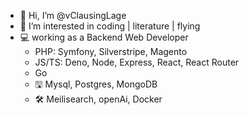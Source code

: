 - 👋 Hi, I’m @vClausingLage
- 👀 I’m interested in coding | literature | flying
- 💻 working as a Backend Web Developer
  - PHP: Symfony, Silverstripe, Magento
  - JS/TS: Deno, Node, Express, React, React Router
  - Go
  - 🖫 Mysql, Postgres, MongoDB
  - 🛠 Meilisearch, openAi, Docker
<!---
vClausingLage/vClausingLage is a ✨ special ✨ repository because its `README.md` (this file) appears on your GitHub profile.
You can click the Preview link to take a look at your changes.
--->
